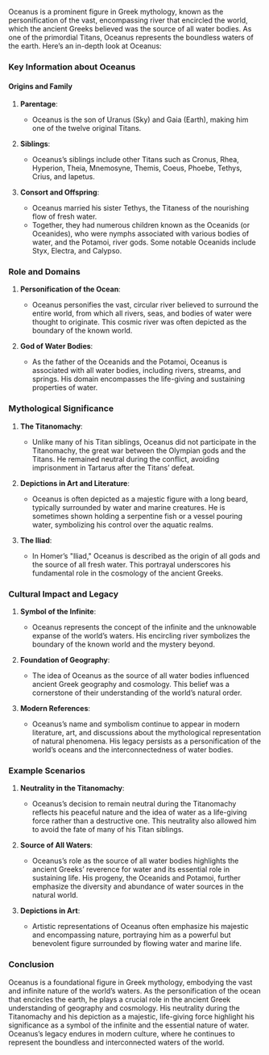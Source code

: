 Oceanus is a prominent figure in Greek mythology, known as the personification of the vast, encompassing river that encircled the world, which the ancient Greeks believed was the source of all water bodies. As one of the primordial Titans, Oceanus represents the boundless waters of the earth. Here’s an in-depth look at Oceanus:

### Key Information about Oceanus

#### Origins and Family
1. **Parentage**:
   - Oceanus is the son of Uranus (Sky) and Gaia (Earth), making him one of the twelve original Titans.

2. **Siblings**:
   - Oceanus’s siblings include other Titans such as Cronus, Rhea, Hyperion, Theia, Mnemosyne, Themis, Coeus, Phoebe, Tethys, Crius, and Iapetus.

3. **Consort and Offspring**:
   - Oceanus married his sister Tethys, the Titaness of the nourishing flow of fresh water.
   - Together, they had numerous children known as the Oceanids (or Oceanides), who were nymphs associated with various bodies of water, and the Potamoi, river gods. Some notable Oceanids include Styx, Electra, and Calypso.

### Role and Domains

1. **Personification of the Ocean**:
   - Oceanus personifies the vast, circular river believed to surround the entire world, from which all rivers, seas, and bodies of water were thought to originate. This cosmic river was often depicted as the boundary of the known world.

2. **God of Water Bodies**:
   - As the father of the Oceanids and the Potamoi, Oceanus is associated with all water bodies, including rivers, streams, and springs. His domain encompasses the life-giving and sustaining properties of water.

### Mythological Significance

1. **The Titanomachy**:
   - Unlike many of his Titan siblings, Oceanus did not participate in the Titanomachy, the great war between the Olympian gods and the Titans. He remained neutral during the conflict, avoiding imprisonment in Tartarus after the Titans’ defeat.

2. **Depictions in Art and Literature**:
   - Oceanus is often depicted as a majestic figure with a long beard, typically surrounded by water and marine creatures. He is sometimes shown holding a serpentine fish or a vessel pouring water, symbolizing his control over the aquatic realms.

3. **The Iliad**:
   - In Homer’s "Iliad," Oceanus is described as the origin of all gods and the source of all fresh water. This portrayal underscores his fundamental role in the cosmology of the ancient Greeks.

### Cultural Impact and Legacy

1. **Symbol of the Infinite**:
   - Oceanus represents the concept of the infinite and the unknowable expanse of the world’s waters. His encircling river symbolizes the boundary of the known world and the mystery beyond.

2. **Foundation of Geography**:
   - The idea of Oceanus as the source of all water bodies influenced ancient Greek geography and cosmology. This belief was a cornerstone of their understanding of the world’s natural order.

3. **Modern References**:
   - Oceanus’s name and symbolism continue to appear in modern literature, art, and discussions about the mythological representation of natural phenomena. His legacy persists as a personification of the world’s oceans and the interconnectedness of water bodies.

### Example Scenarios

1. **Neutrality in the Titanomachy**:
   - Oceanus’s decision to remain neutral during the Titanomachy reflects his peaceful nature and the idea of water as a life-giving force rather than a destructive one. This neutrality also allowed him to avoid the fate of many of his Titan siblings.

2. **Source of All Waters**:
   - Oceanus’s role as the source of all water bodies highlights the ancient Greeks’ reverence for water and its essential role in sustaining life. His progeny, the Oceanids and Potamoi, further emphasize the diversity and abundance of water sources in the natural world.

3. **Depictions in Art**:
   - Artistic representations of Oceanus often emphasize his majestic and encompassing nature, portraying him as a powerful but benevolent figure surrounded by flowing water and marine life.

### Conclusion

Oceanus is a foundational figure in Greek mythology, embodying the vast and infinite nature of the world’s waters. As the personification of the ocean that encircles the earth, he plays a crucial role in the ancient Greek understanding of geography and cosmology. His neutrality during the Titanomachy and his depiction as a majestic, life-giving force highlight his significance as a symbol of the infinite and the essential nature of water. Oceanus’s legacy endures in modern culture, where he continues to represent the boundless and interconnected waters of the world.

